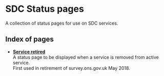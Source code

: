 # SDC Status pages
A collection of status pages for use on SDC services.

## Index of pages

- [**Service retired**](survey.ons.gov.uk.html)
<br />A status page to be displayed when a service is removed from active service.
<br />First used in retirement of survey.ons.gov.uk May 2018.
